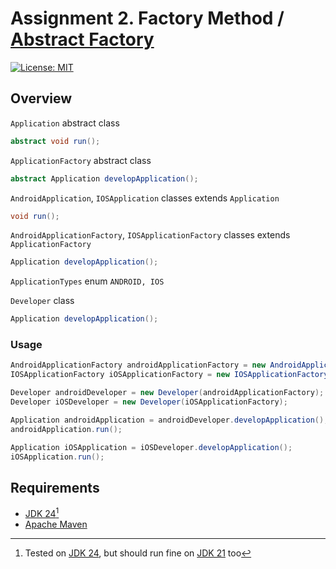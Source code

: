# Assignment 2. Factory Method / [Abstract Factory](/abstractfactory)

[![License: MIT](https://img.shields.io/badge/License-MIT-green.svg)](https://opensource.org/license/mit/)

## Overview

`Application` abstract class

```java
abstract void run();
```

`ApplicationFactory` abstract class

```java
abstract Application developApplication();
```

`AndroidApplication`, `IOSApplication` classes extends `Application`
```java
void run();
```

`AndroidApplicationFactory`, `IOSApplicationFactory` classes extends `ApplicationFactory`
```java
Application developApplication();
```

`ApplicationTypes` enum `ANDROID, IOS`

`Developer` class

```java
Application developApplication();
```

### Usage

```java
AndroidApplicationFactory androidApplicationFactory = new AndroidApplicationFactory();
IOSApplicationFactory iOSApplicationFactory = new IOSApplicationFactory();

Developer androidDeveloper = new Developer(androidApplicationFactory);
Developer iOSDeveloper = new Developer(iOSApplicationFactory);

Application androidApplication = androidDeveloper.developApplication();
androidApplication.run();

Application iOSApplication = iOSDeveloper.developApplication();
iOSApplication.run();
```

## Requirements

* [JDK 24](https://jdk.java.net/24/)[^1]
* [Apache Maven](https://maven.apache.org/install.html)


[^1]: Tested on [JDK 24](https://jdk.java.net/24/), but should run fine on [JDK 21](https://jdk.java.net/archive/) too
